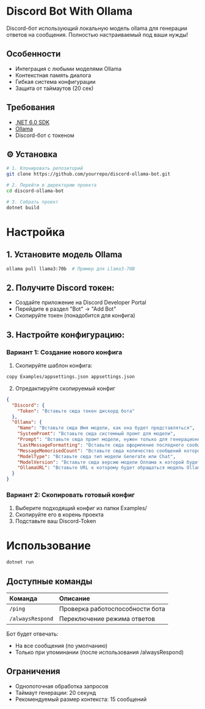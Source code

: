 # Discord Bot With Ollama 
Discord-бот использующий локальную модель ollama для генерации ответов на сообщения. Полностью настраиваемый под ваши нужды!

## Особенности
- Интеграция с любыми моделями Ollama
- Контекстная память диалога
- Гибкая система конфигурации
- Защита от таймаутов (20 сек)

## Требования
- [.NET 6.0 SDK](https://dotnet.microsoft.com/download)
- [Ollama](https://ollama.com)
- Discord-бот с токеном


## ⚙️ Установка
```bash
# 1. Клонировать репозиторий
git clone https://github.com/yourrepo/discord-ollama-bot.git

# 2. Перейти в директорию проекта
cd discord-ollama-bot

# 3. Собрать проект
dotnet build
```

# Настройка
## 1. Установите модель Ollama
```bash
ollama pull llama3:70b  # Пример для Llama3-70B
```
## 2. Получите Discord токен:
- Создайте приложение на Discord Developer Portal
- Перейдите в раздел "Bot" → "Add Bot"
- Скопируйте токен (понадобится для конфига)

## 3. Настройте конфигурацию:

### Вариант 1: Создание нового конфига
1. Скопируйте шаблон конфига:
```bash
copy Examples/appsettings.json appsettings.json
```
2. Отредактируйте скопируемый конфиг
```json
{
  "Discord": {
    "Token": "Вставьте сюда токен дискорд бота"
  },
  "Ollama": {
    "Name": "Вставьте сюда Имя модели, как она будет представляться",
    "SystemPromt": "Вставьте сюда системный промт для модели",
    "Prompt": "Вставьте сюда промт модели, нужен только для генерационной модели. Место куда будет вставляться история сообщений оформить #InnerPrompt. Обязателен только для Generate",
    "LastMessageFormatting": "Вставьте сюда оформление последнего сообщения. Место куда будет вставляться последнее сообщение оформить #lastMessage.  Обязателен только для Generate",
    "MessageMemorisedCount": "Вставьте сюда количество сообщений которое будет помнить модель",
    "ModelType": "Вставьте сюда тип модели Generate или Chat",
    "ModelVersion": "Вставьте сюда версию модели Оллама к которой будет обращаться",
    "OllamaURL": "Вставьте URL к которому будет обращаться модель Ollamа"
  }
}
```
### Вариант 2: Скопировать готовый конфиг
1. Выберите подходящий конфиг из папки Examples/
2. Скопируйте его в корень проекта
3. Подставьте ваш Discord-Token





# Использование
```bash
dotnet run
```
## Доступные команды
| Команда           | Описание                          |
|:------------------|:----------------------------------|
| `/ping`           | Проверка работоспособности бота  |
| `/alwaysRespond`  | Переключение режима ответов       |

Бот будет отвечать:
- На все сообщения (по умолчанию)
- Только при упоминании (после использования /alwaysRespond)

## Ограничения
- Однопоточная обработка запросов
- Таймаут генерации: 20 секунд
- Рекомендуемый размер контекста: 15 сообщений

